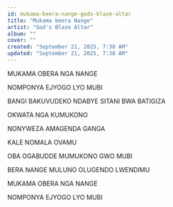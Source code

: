 ```yaml
---
id: mukama-beera-nange-gods-blaze-altar
title: "Mukama beera Nange"
artist: "God's Blaze Altar"
album: ""
cover: ""
created: "September 21, 2025, 7:38 AM"
updated: "September 21, 2025, 7:38 AM"
---
```


MUKAMA 
OBERA 
NGA NANGE


NOMPONYA
 EJYOGO
 LYO MUBI

BANGI 
BAKUVUDEKO 
NDABYE SITANI
BWA BATIGIZA


OKWATA NGA
KUMUKONO

NONYWEZA 
AMAGENDA 
GANGA

KALE 
NOMALA 
OVAMU

OBA OGABUDDE 
MUMUKONO 
GWO MUBI


BERA 
NANGE 
MULUNO 
OLUGENDO
LWENDIMU

MUKAMA 
OBERA 
NGA NANGE

NOMPONYA
 EJYOGO
 LYO MUBI

